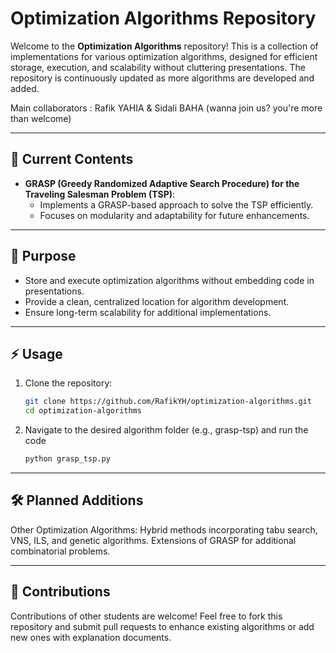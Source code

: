 # Optimization Algorithms Repository

Welcome to the **Optimization Algorithms** repository! This is a collection of implementations for various optimization algorithms, designed for efficient storage, execution, and scalability without cluttering presentations. The repository is continuously updated as more algorithms are developed and added.

Main collaborators : Rafik YAHIA & Sidali BAHA (wanna join us? you're more than welcome)

---

## 📂 **Current Contents**
- **GRASP (Greedy Randomized Adaptive Search Procedure) for the Traveling Salesman Problem (TSP)**:
  - Implements a GRASP-based approach to solve the TSP efficiently.
  - Focuses on modularity and adaptability for future enhancements.

---

## 🚀 **Purpose**
- Store and execute optimization algorithms without embedding code in presentations.
- Provide a clean, centralized location for algorithm development.
- Ensure long-term scalability for additional implementations.

---

## ⚡ **Usage**
1. Clone the repository:
   ```bash
   git clone https://github.com/RafikYH/optimization-algorithms.git
   cd optimization-algorithms

2. Navigate to the desired algorithm folder (e.g., grasp-tsp) and run the code
   ```bash
   python grasp_tsp.py

---

## 🛠️ Planned Additions

Other Optimization Algorithms:
Hybrid methods incorporating tabu search, VNS, ILS, and genetic algorithms.
Extensions of GRASP for additional combinatorial problems.

---

## 🤝 Contributions

Contributions of other students are welcome! Feel free to fork this repository and submit pull requests to enhance existing algorithms or add new ones with explanation documents.